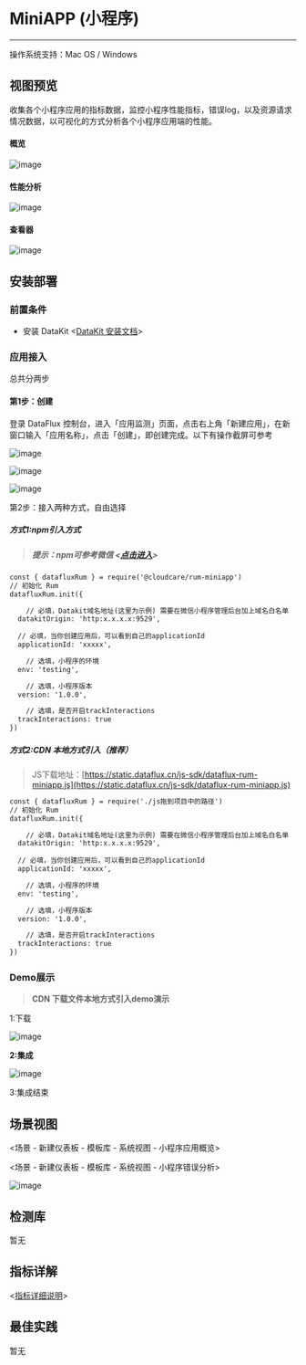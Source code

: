 
# MiniAPP (小程序)
---

操作系统支持：Mac OS / Windows

## 视图预览

收集各个小程序应用的指标数据，监控小程序性能指标，错误log，以及资源请求情况数据，以可视化的方式分析各个小程序应用端的性能。

#### 概览

![image](../imgs/input-rum-miniapp-1.png)

#### 性能分析

![image](../imgs/input-rum-miniapp-2.png)

#### 查看器

![image](../imgs/input-rum-miniapp-3.png)

## 安装部署

### 前置条件

- 安装 DataKit <[DataKit 安装文档](../../datakit/datakit-install.md)>

### 应用接入

总共分两步

#### 第1步：创建

登录 DataFlux 控制台，进入「应用监测」页面，点击右上角「新建应用」，在新窗口输入「应用名称」，点击「创建」，即创建完成。以下有操作截屏可参考

![image](../imgs/input-rum-miniapp-4.png)

![image](../imgs/input-rum-miniapp-5.png)

![image](../imgs/input-rum-miniapp-6.png)

第2步：接入两种方式，自由选择

##### 方式1:**npm引入方式**

> ##### **提示：npm可参考微信 <**[点击进入](https://developers.weixin.qq.com/miniprogram/dev/devtools/npm.html)**>**

```html
const { datafluxRum } = require('@cloudcare/rum-miniapp')
// 初始化 Rum
datafluxRum.init({

	// 必填，Datakit域名地址(这里为示例) 需要在微信小程序管理后台加上域名白名单
  datakitOrigin: 'http:x.x.x.x:9529',
 
  // 必填，当你创建应用后，可以看到自己的applicationId
  applicationId: 'xxxxx', 

	// 选填，小程序的环境
  env: 'testing', 

	// 选填，小程序版本
  version: '1.0.0', 

	// 选填，是否开启trackInteractions
  trackInteractions: true
})
```

##### 方式2:**CDN 本地方式引入（推荐）**

> JS下载地址：[https://static.dataflux.cn/js-sdk/dataflux-rum-miniapp.js](https://static.dataflux.cn/js-sdk/dataflux-rum-miniapp.js)

```html
const { datafluxRum } = require('./js拖到项目中的路径')
// 初始化 Rum
datafluxRum.init({

	// 必填，Datakit域名地址(这里为示例) 需要在微信小程序管理后台加上域名白名单
  datakitOrigin: 'http:x.x.x.x:9529',
 
  // 必填，当你创建应用后，可以看到自己的applicationId
  applicationId: 'xxxxx', 

	// 选填，小程序的环境
  env: 'testing', 

	// 选填，小程序版本
  version: '1.0.0', 

	// 选填，是否开启trackInteractions
  trackInteractions: true
})
```

### Demo展示

> **CDN 下载文件本地方式引入demo演示**

1:下载

![image](../imgs/input-rum-miniapp-7.png)

**2:集成**

![image](../imgs/input-rum-miniapp-8.png)

3:集成结束

## 场景视图

<场景 - 新建仪表板 - 模板库 - 系统视图 - 小程序应用概览>

<场景 - 新建仪表板 - 模板库 - 系统视图 - 小程序错误分析>

![image](../imgs/input-rum-miniapp-9.png)

## 检测库

暂无

## 指标详解

<[指标详细说明](../../real-user-monitoring/miniapp/app-data-collection.md)>

## 最佳实践

暂无
